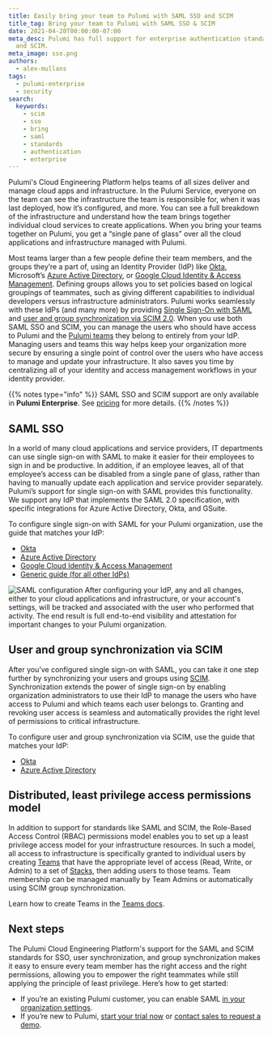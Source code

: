 ```yaml
---
title: Easily bring your team to Pulumi with SAML SSO and SCIM
title_tag: Bring your team to Pulumi with SAML SSO & SCIM
date: 2021-04-20T00:00:00-07:00
meta_desc: Pulumi has full support for enterprise authentication standards like SAML
  and SCIM.
meta_image: sso.png
authors:
  - alex-mullans
tags:
  - pulumi-enterprise
  - security
search:
  keywords:
    - scim
    - sso
    - bring
    - saml
    - standards
    - authentication
    - enterprise
---
```


Pulumi's Cloud Engineering Platform helps teams of all sizes deliver and manage cloud apps and infrastructure. In the Pulumi Service, everyone on the team can see the infrastructure the team is responsible for, when it was last deployed, how it’s configured, and more. You can see a full breakdown of the infrastructure and understand how the team brings together individual cloud services to create applications. When you bring your teams together on Pulumi, you get a “single pane of glass” over all the cloud applications and infrastructure managed with Pulumi.

<!--more-->

Most teams larger than a few people define their team members, and the groups they’re a part of, using an Identity Provider (IdP) like [Okta](https://www.okta.com/products/single-sign-on/), Microsoft’s [Azure Active Directory](https://azure.microsoft.com/en-us/services/active-directory/), or [Google Cloud Identity & Access Management](https://cloud.google.com/iam/). Defining groups allows you to set policies based on logical groupings of teammates, such as giving different capabilities to individual developers versus infrastructure administrators. Pulumi works seamlessly with these IdPs (and many more) by providing [Single Sign-On with SAML](/docs/pulumi-cloud/access-management/saml/) and [user and group synchronization via SCIM 2.0](/docs/pulumi-cloud/access-management/scim/). When you use both SAML SSO and SCIM, you can manage the users who should have access to Pulumi and the [Pulumi teams](/docs/pulumi-cloud/access-management/teams/) they belong to entirely from your IdP. Managing users and teams this way helps keep your organization more secure by ensuring a single point of control over the users who have access to manage and update your infrastructure. It also saves you time by centralizing all of your identity and access management workflows in your identity provider.

{{% notes type="info" %}}
SAML SSO and SCIM support are only available in **Pulumi Enterprise**. See [pricing](/pricing/) for more details.
{{% /notes %}}

## SAML SSO

In a world of many cloud applications and service providers, IT departments can use single sign-on with SAML to make it easier for their employees to sign in and be productive. In addition, if an employee leaves, all of that employee’s access can be disabled from a single pane of glass, rather than having to manually update each application and service provider separately. Pulumi’s support for single sign-on with SAML provides this functionality. We support any IdP that implements the SAML 2.0 specification, with specific integrations for Azure Active Directory, Okta, and GSuite.

To configure single sign-on with SAML for your Pulumi organization, use the guide that matches your IdP:

- [Okta](/docs/pulumi-cloud/access-management/saml/okta/)
- [Azure Active Directory](/docs/pulumi-cloud/access-management/saml/aad/)
- [Google Cloud Identity & Access Management](/docs/pulumi-cloud/access-management/saml/gsuite)
- [Generic guide (for all other IdPs)](/docs/pulumi-cloud/access-management/saml/sso)

![SAML configuration](saml-in-console.png)
After configuring your IdP, any and all changes, either to your cloud applications and infrastructure, or your account's settings, will be tracked and associated with the user who performed that activity. The end result is full end-to-end visibility and attestation for important changes to your Pulumi organization.

## User and group synchronization via SCIM

After you’ve configured single sign-on with SAML, you can take it one step further by synchronizing your users and groups using [SCIM](https://developer.okta.com/docs/concepts/scim/). Synchronization extends the power of single sign-on by enabling organization administrators to use their IdP to manage the users who have access to Pulumi and which teams each user belongs to. Granting and revoking user access is seamless and automatically provides the right level of permissions to critical infrastructure.

To configure user and group synchronization via SCIM, use the guide that matches your IdP:

- [Okta](/docs/pulumi-cloud/access-management/scim/okta/)
- [Azure Active Directory](/docs/pulumi-cloud/access-management/scim/azuread/)

## Distributed, least privilege access permissions model

In addition to support for standards like SAML and SCIM, the Role-Based Access Control (RBAC) permissions model enables you to set up a least privilege access model for your infrastructure resources. In such a model, all access to infrastructure is specifically granted to individual users by creating [Teams](/docs/pulumi-cloud/access-management/teams/) that have the appropriate level of access (Read, Write, or Admin) to a set of [Stacks](/docs/pulumi-cloud/projects-and-stacks/), then adding users to those teams. Team membership can be managed manually by Team Admins or automatically using SCIM group synchronization.

Learn how to create Teams in the [Teams docs](/docs/pulumi-cloud/access-management/teams/).

## Next steps

The Pulumi Cloud Engineering Platform's support for the SAML and SCIM standards for SSO, user synchronization, and group synchronization makes it easy to ensure every team member has the right access and the right permissions, allowing you to empower the right teammates while still applying the principle of least privilege. Here’s how to get started:

- If you’re an existing Pulumi customer, you can enable SAML [in your organization settings](https://app.pulumi.com/pulumi/settings/saml).
- If you’re new to Pulumi, [start your trial now](https://app.pulumi.com/site/trial) or [contact sales to request a demo](/pricing#contact).
